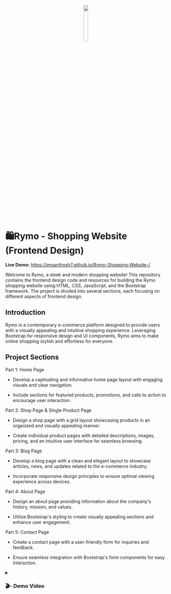 <div align='center'><img style="width:17%" src='https://github.com/imsanthosh7/Rymo-Shopping-Website-/assets/154437536/3630694a-0172-4092-a2f9-69e67af592f7'/></div>

# 🛍️Rymo - Shopping Website (Frontend Design)

**Live Demo:**  https://imsanthosh7.github.io/Rymo-Shopping-Website-/

Welcome to Rymo, a sleek and modern shopping website! This repository contains the frontend design code and resources for building the Rymo shopping website using HTML, CSS, JavaScript, and the Bootstrap framework. The project is divided into several sections, each focusing on different aspects of frontend design.


## Introduction

Rymo is a contemporary e-commerce platform designed to provide users with a visually appealing and intuitive shopping experience. Leveraging Bootstrap for responsive design and UI components, Rymo aims to make online shopping stylish and effortless for everyone.
## Project Sections
<bold>Part 1: Home Page</blod>

- Develop a captivating and informative home page layout with engaging visuals and clear navigation.

- Include sections for featured products, promotions, and calls to action to encourage user interaction.

<blod>Part 2: Shop Page & Single Product Page</blod>

- Design a shop page with a grid layout showcasing products in an organized and visually appealing manner.

- Create individual product pages with detailed descriptions, images, pricing, and an intuitive user interface for seamless browsing.

<blod>Part 3: Blog Page</blod>

- Develop a blog page with a clean and elegant layout to showcase articles, news, and updates related to the e-commerce industry.

- Incorporate responsive design principles to ensure optimal viewing experience across devices.

<blod>Part 4: About Page</blod>

- Design an about page providing information about the company's history, mission, and values.

- Utilize Bootstrap's styling to create visually appealing sections and enhance user engagement.

<blod>Part 5: Contact Page</blod>

- Create a contact page with a user-friendly form for inquiries and feedback.

- Ensure seamless integration with Bootstrap's form components for easy interaction.

<details>
<summary><h3> 🎬- Demo Video </h3></summary>
<video src="https://github.com/imsanthosh7/Rymo-Shopping-Website-/assets/154437536/f12ca9e8-3540-4b7b-8b2d-cebd936d6b38" controls="controls" >
</video>
</details>
